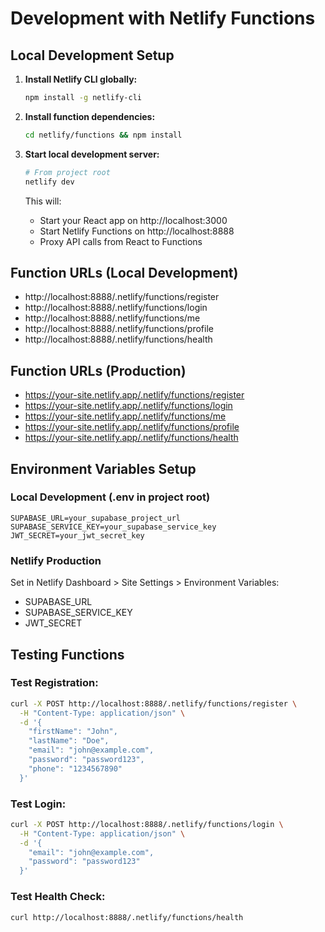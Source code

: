 # Development with Netlify Functions

## Local Development Setup

1. **Install Netlify CLI globally:**
   ```bash
   npm install -g netlify-cli
   ```

2. **Install function dependencies:**
   ```bash
   cd netlify/functions && npm install
   ```

3. **Start local development server:**
   ```bash
   # From project root
   netlify dev
   ```

   This will:
   - Start your React app on http://localhost:3000
   - Start Netlify Functions on http://localhost:8888
   - Proxy API calls from React to Functions

## Function URLs (Local Development)

- http://localhost:8888/.netlify/functions/register
- http://localhost:8888/.netlify/functions/login
- http://localhost:8888/.netlify/functions/me
- http://localhost:8888/.netlify/functions/profile
- http://localhost:8888/.netlify/functions/health

## Function URLs (Production)

- https://your-site.netlify.app/.netlify/functions/register
- https://your-site.netlify.app/.netlify/functions/login
- https://your-site.netlify.app/.netlify/functions/me
- https://your-site.netlify.app/.netlify/functions/profile
- https://your-site.netlify.app/.netlify/functions/health

## Environment Variables Setup

### Local Development (.env in project root)
```env
SUPABASE_URL=your_supabase_project_url
SUPABASE_SERVICE_KEY=your_supabase_service_key
JWT_SECRET=your_jwt_secret_key
```

### Netlify Production
Set in Netlify Dashboard > Site Settings > Environment Variables:
- SUPABASE_URL
- SUPABASE_SERVICE_KEY
- JWT_SECRET

## Testing Functions

### Test Registration:
```bash
curl -X POST http://localhost:8888/.netlify/functions/register \
  -H "Content-Type: application/json" \
  -d '{
    "firstName": "John",
    "lastName": "Doe", 
    "email": "john@example.com",
    "password": "password123",
    "phone": "1234567890"
  }'
```

### Test Login:
```bash
curl -X POST http://localhost:8888/.netlify/functions/login \
  -H "Content-Type: application/json" \
  -d '{
    "email": "john@example.com",
    "password": "password123"
  }'
```

### Test Health Check:
```bash
curl http://localhost:8888/.netlify/functions/health
```

